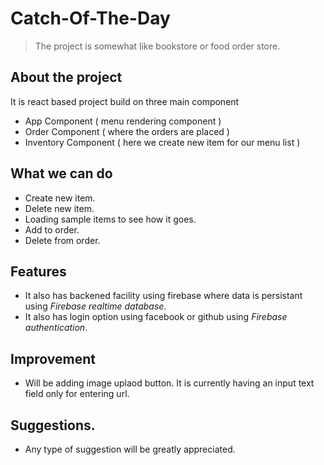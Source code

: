 # Catch-Of-The-Day
> The project is somewhat like bookstore or food order store.

## About the project
It is react based project build on three main component

* App Component ( menu rendering component )
* Order Component ( where the orders are placed )
* Inventory  Component ( here we create new item for our menu list )


## What we can do
* Create new item.
* Delete new item.
* Loading sample items to see how it goes.
* Add to order.
* Delete from order.

## Features
* It also has backened facility using firebase where data is persistant using *Firebase realtime database*.
* It also has login option using facebook or github using *Firebase authentication*.

## Improvement
* Will be adding image uplaod button. It is currently having an input text field only for entering url.

## Suggestions.
* Any type of suggestion will be greatly appreciated.
